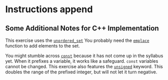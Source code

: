 # Instructions append

## Some Additional Notes for C++ Implementation

This exercise uses the [`unordered_set`][set]
You probably need the [`emplace`][emplace] function to add elements to the set.

You might stumble across [`const`][const] because it has not come up in the syllabus yet.
When it prefixes a variable, it works like a safeguard.
`const` variables cannot be changed.
This exercise also features the [`unsigned`][unsigned] keyword.
This doubles the range of the prefixed integer, but will not let it turn negative.


[set]: https://en.cppreference.com/w/cpp/container/unordered_set
[emplace]: https://en.cppreference.com/w/cpp/container/vector/emplace
[const]: https://www.learncpp.com/cpp-tutorial/const-variables-and-symbolic-constants/
[unsigned]: https://www.learncpp.com/cpp-tutorial/unsigned-integers-and-why-to-avoid-them/
